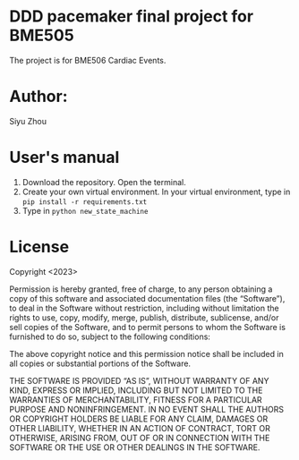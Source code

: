 # DDD pacemaker final project for BME505
The project is for BME506 Cardiac Events.

# Author:
Siyu Zhou

# User's manual
1. Download the repository. Open the terminal. 
2. Create your own virtual environment. In your virtual environment, type in `pip install -r requirements.txt`
3. Type in `python new_state_machine`

# License
Copyright <2023> <Siyu Zhou>

Permission is hereby granted, free of charge, to any person obtaining a copy of this software and associated documentation files (the “Software”), to deal in the Software without restriction, including without limitation the rights to use, copy, modify, merge, publish, distribute, sublicense, and/or sell copies of the Software, and to permit persons to whom the Software is furnished to do so, subject to the following conditions:

The above copyright notice and this permission notice shall be included in all copies or substantial portions of the Software.

THE SOFTWARE IS PROVIDED “AS IS”, WITHOUT WARRANTY OF ANY KIND, EXPRESS OR IMPLIED, INCLUDING BUT NOT LIMITED TO THE WARRANTIES OF MERCHANTABILITY, FITNESS FOR A PARTICULAR PURPOSE AND NONINFRINGEMENT. IN NO EVENT SHALL THE AUTHORS OR COPYRIGHT HOLDERS BE LIABLE FOR ANY CLAIM, DAMAGES OR OTHER LIABILITY, WHETHER IN AN ACTION OF CONTRACT, TORT OR OTHERWISE, ARISING FROM, OUT OF OR IN CONNECTION WITH THE SOFTWARE OR THE USE OR OTHER DEALINGS IN THE SOFTWARE.

